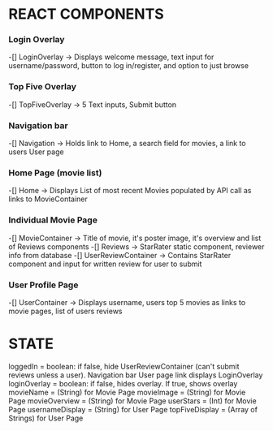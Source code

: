 # REACT COMPONENTS

### Login Overlay
-[] LoginOverlay     ->    Displays welcome message, text input for username/password, button to log in/register, and option to just browse

### Top Five Overlay
-[] TopFiveOverlay   ->    5 Text inputs, Submit button

### Navigation bar
-[] Navigation       ->    Holds link to Home, a search field for movies, a link to users User page

### Home Page (movie list)
-[] Home             ->    Displays List of most recent Movies populated by API call as links to MovieContainer

### Individual Movie Page
-[] MovieContainer   ->    Title of movie, it's poster image, it's overview and list of Reviews components
-[] Reviews          ->   StarRater static component, reviewer info from database
-[] UserReviewContainer -> Contains StarRater component and input for written review for user to submit

### User Profile Page
-[] UserContainer    ->   Displays username, users top 5 movies as links to movie pages, list of users reviews



# STATE

loggedIn        = boolean: if false, hide UserReviewContainer (can't submit reviews unless a user). Navigation bar User page link displays LoginOverlay
loginOverlay    = boolean: if false, hides overlay. If true, shows overlay
movieName       = (String) for Movie Page
movieImage      = (String) for Movie Page
movieOverview   = (String) for Movie Page
userStars       = (Int) for Movie Page
usernameDisplay = (String) for User Page
topFiveDisplay  = (Array of Strings) for User Page
